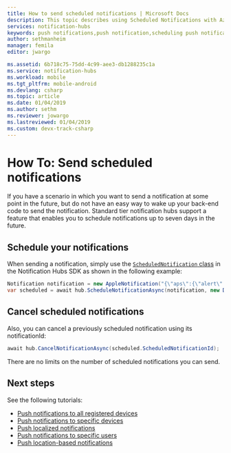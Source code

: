 ```yaml
---
title: How to send scheduled notifications | Microsoft Docs
description: This topic describes using Scheduled Notifications with Azure Notification Hubs.
services: notification-hubs
keywords: push notifications,push notification,scheduling push notifications
author: sethmanheim
manager: femila
editor: jwargo

ms.assetid: 6b718c75-75dd-4c99-aee3-db1288235c1a
ms.service: notification-hubs
ms.workload: mobile
ms.tgt_pltfrm: mobile-android
ms.devlang: csharp
ms.topic: article
ms.date: 01/04/2019
ms.author: sethm
ms.reviewer: jowargo
ms.lastreviewed: 01/04/2019
ms.custom: devx-track-csharp
---
```


# How To: Send scheduled notifications

If you have a scenario in which you want to send a notification at some point in the future, but do not have an easy way to wake up your back-end code to send the notification. Standard tier notification hubs support a feature that enables you to schedule notifications up to seven days in the future.


## Schedule your notifications
When sending a notification, simply use the [`ScheduledNotification` class](/dotnet/api/microsoft.azure.notificationhubs.schedulednotification#microsoft_azure_notificationhubs_schedulednotification) in the Notification Hubs SDK as shown in the following example:

```csharp
Notification notification = new AppleNotification("{\"aps\":{\"alert\":\"Happy birthday!\"}}");
var scheduled = await hub.ScheduleNotificationAsync(notification, new DateTime(2014, 7, 19, 0, 0, 0));
```

## Cancel scheduled notifications
Also, you can cancel a previously scheduled notification using its notificationId:

```csharp
await hub.CancelNotificationAsync(scheduled.ScheduledNotificationId);
```

There are no limits on the number of scheduled notifications you can send.

## Next steps

See the following tutorials:

 - [Push notifications to all registered devices](notification-hubs-windows-store-dotnet-get-started-wns-push-notification.md)
 - [Push notifications to specific devices](notification-hubs-windows-notification-dotnet-push-xplat-segmented-wns.md)
 - [Push localized notifications](notification-hubs-windows-store-dotnet-xplat-localized-wns-push-notification.md)
 - [Push notifications to specific users](notification-hubs-aspnet-backend-windows-dotnet-wns-notification.md) 
 - [Push location-based notifications](notification-hubs-push-bing-spatial-data-geofencing-notification.md)
